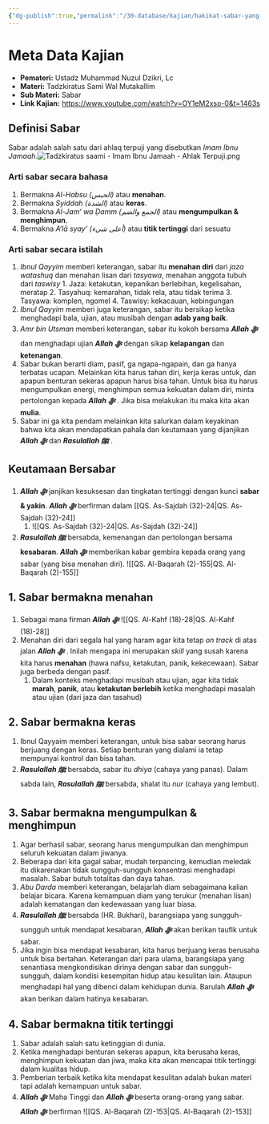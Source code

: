 ```yaml
---
{"dg-publish":true,"permalink":"/30-database/kajian/hakikat-sabar-yang-tidak-diketahui-banyak-orang/"}
---
```



# Meta Data Kajian
<div><ul class="dataview list-view-ul"><li><span><strong>Pemateri:</strong> Ustadz Muhammad Nuzul Dzikri, Lc</span></li><li><span><strong>Materi:</strong> Tadzkiratus Sami Wal Mutakallim</span></li><li><span><strong>Sub Materi:</strong> Sabar</span></li><li><span><strong>Link Kajian:</strong> <a rel="noopener nofollow" class="external-link" href="https://www.youtube.com/watch?v=OY1eM2xso-0&amp;t=1463s" target="_blank">https://www.youtube.com/watch?v=OY1eM2xso-0&amp;t=1463s</a></span></li></ul></div>





 
  

## Definisi Sabar
Sabar adalah salah satu dari ahlaq terpuji yang disebutkan *Imam Ibnu Jamaah*.![Tadzkiratus saami - Imam Ibnu Jamaah - Ahlak Terpuji.png](/img/user/40%20-%20Obsidian/Assets/Tadzkiratus%20saami%20-%20Imam%20Ibnu%20Jamaah%20-%20Ahlak%20Terpuji.png)
### Arti sabar secara bahasa
1. Bermakna *Al-Habsu (الحبس)* atau **menahan**. 
2. Bermakna *Syiddah (الشدة)* atau **keras**. 
3. Bermakna *Al-Jam‘ wa Ḍamm (الجمع والضم)* atau **mengumpulkan & menghimpun**. 
4. Bermakna *A‘lā syay’ (أعلى شيء)* atau **titik tertinggi** dari sesuatu

### Arti sabar secara istilah
1. *Ibnul Qayyim* memberi keterangan, sabar itu **menahan diri** dari *jaza watashuq* dan menahan lisan dari *tasyawa*, menahan anggota tubuh dari *taswisy*
		1. Jaza: ketakutan, kepanikan berlebihan, kegelisahan, meratap
		2. Tasyahuq: kemarahan, tidak rela, atau tidak terima
		3. Tasyawa: komplen, ngomel
		4. Taswisy: kekacauan, kebingungan
2. *Ibnul Qayyim* memberi juga keterangan, sabar itu bersikap ketika menghadapi bala, ujian, atau musibah dengan **adab yang baik**.
3. *Amr bin Utsman* memberi keterangan, sabar itu kokoh bersama ***Allah ﷻ*** dan menghadapi ujian ***Allah ﷻ*** dengan sikap **kelapangan** dan **ketenangan**.
4. Sabar bukan berarti diam, pasif, ga ngapa-ngapain, dan ga hanya terbatas ucapan. Melainkan kita harus tahan diri, kerja keras untuk, dan apapun benturan sekeras apapun harus bisa tahan. Untuk bisa itu harus mengumpulkan energi, menghimpun semua kekuatan dalam diri, minta pertolongan kepada ***Allah ﷻ*** . Jika bisa melakukan itu maka kita akan **mulia**. 
5. Sabar ini ga kita pendam melainkan kita salurkan dalam keyakinan bahwa kita akan mendapatkan pahala dan keutamaan yang dijanjikan ***Allah ﷻ*** dan ***Rasulallah ﷺ***  .

## Keutamaan Bersabar
1. ***Allah ﷻ*** janjikan kesuksesan dan tingkatan tertinggi dengan kunci **sabar & yakin**. ***Allah ﷻ*** berfirman dalam [[QS. As-Sajdah (32)-24\|QS. As-Sajdah (32)-24]]
	1. ![[QS. As-Sajdah (32)-24\|QS. As-Sajdah (32)-24]]
2. ***Rasulallah ﷺ***  bersabda, kemenangan dan pertolongan bersama **kesabaran**. ***Allah ﷻ*** memberikan kabar gembira kepada orang yang sabar (yang bisa menahan diri). ![[QS. Al-Baqarah (2)-155\|QS. Al-Baqarah (2)-155]]

## 1. Sabar bermakna menahan
1. Sebagai mana firman ***Allah ﷻ*** ![[QS. Al-Kahf (18)-28\|QS. Al-Kahf (18)-28]]
2. Menahan diri dari segala hal yang haram agar kita tetap *on track* di atas jalan ***Allah ﷻ*** . Inilah mengapa ini merupakan *skill* yang susah karena kita harus **menahan** (hawa nafsu, ketakutan, panik, kekecewaan). Sabar juga berbeda dengan pasif.
	1. Dalam konteks menghadapi musibah atau ujian, agar kita tidak **marah**, **panik**, atau **ketakutan berlebih** ketika menghadapi masalah atau ujian (dari jaza dan tasahud)
 
## 2. Sabar bermakna keras
1. Ibnul Qayyaim memberi keterangan, untuk bisa sabar seorang harus berjuang dengan keras. Setiap benturan yang dialami ia tetap mempunyai kontrol dan bisa tahan. 
2. ***Rasulallah ﷺ***  bersabda, sabar itu *dhiya* (cahaya yang panas). Dalam sabda lain, ***Rasulallah ﷺ***  bersabda, shalat itu *nur* (cahaya yang lembut).

## 3. Sabar bermakna mengumpulkan & menghimpun
1. Agar berhasil sabar, seorang harus mengumpulkan dan menghimpun seluruh kekuatan dalam jiwanya. 
2. Beberapa dari kita gagal sabar, mudah terpancing, kemudian meledak itu dikarenakan tidak sungguh-sungguh konsentrasi menghadapi masalah. Sabar butuh totalitas dan daya tahan.
3. *Abu Darda* memberi keterangan, belajarlah diam sebagaimana kalian belajar bicara. Karena kemampuan diam yang terukur (menahan lisan) adalah kematangan dan kedewasaan yang luar biasa.
4. ***Rasulallah ﷺ***  bersabda (HR. Bukhari), barangsiapa yang sungguh-sungguh untuk mendapat kesabaran, ***Allah ﷻ*** akan berikan taufik untuk sabar. 
5. Jika ingin bisa mendapat kesabaran, kita harus berjuang keras berusaha untuk bisa bertahan. Keterangan dari para ulama, barangsiapa yang senantiasa mengkondisikan dirinya dengan sabar dan sungguh-sungguh, dalam kondisi kesempitan hidup atau kesulitan lain. Ataupun menghadapi hal yang dibenci dalam kehidupan dunia. Barulah ***Allah ﷻ*** akan berikan dalam hatinya kesabaran.

## 4. Sabar bermakna titik tertinggi
1. Sabar adalah salah satu ketinggian di dunia.
2. Ketika menghadapi benturan sekeras apapun, kita berusaha keras, menghimpun kekuatan dan jiwa, maka kita akan mencapai titik tertinggi dalam kualitas hidup.
3. Pemberian terbaik ketika kita mendapat kesulitan adalah bukan materi tapi adalah kemampuan untuk sabar.
4. ***Allah ﷻ*** Maha Tinggi dan ***Allah ﷻ*** beserta orang-orang yang sabar. ***Allah ﷻ*** berfirman ![[QS. Al-Baqarah (2)-153\|QS. Al-Baqarah (2)-153]] 


[^1]: Madaarijus-Saabiriin wa Dzakhiirat ash-Syaakiriin oleh Ibnul Qayyim.
